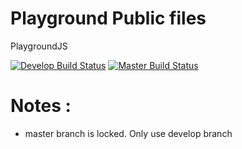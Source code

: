 # Playground Public files
PlaygroundJS

[![Develop Build Status](https://travis-ci.org/hidden4Ever/PlaygroundJS.svg?branch=develop)](https://github.com/sundar-srikann)
[![Master Build Status](https://travis-ci.org/hidden4Ever/PlaygroundJS.svg?branch=master)](https://github.com/sundar-srikann)

# Notes :
* master branch is locked. Only use develop branch
